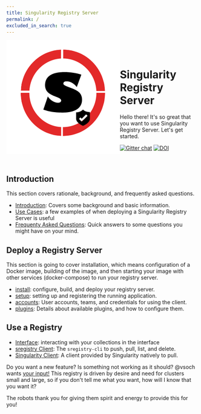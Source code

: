 ```yaml
---
title: Singularity Registry Server
permalink: /
excluded_in_search: true
---
```


<div style="float:right; margin-bottom:50px; color:#666">
</div>

<div>
    <img src="assets/img/logo.png" style="float:left">
</div><br><br>


# Singularity Registry Server

Hello there! It's so great that you want to use Singularity Registry Server. Let's get started. 

[![Gitter chat](https://badges.gitter.im/gitterHQ/gitter.png)](https://gitter.im/singularityhub/lobby)
[![DOI](https://joss.theoj.org/papers/10.21105/joss.00426/status.svg)](https://doi.org/10.21105/joss.00426)

<br>

## Introduction
This section covers rationale, background, and frequently asked questions.

 - [Introduction](docs/introduction): Covers some background and basic information.
 - [Use Cases](docs/use-cases): a few examples of when deploying a Singularity Registry Server is useful
 - [Frequenty Asked Questions](docs/faq): Quick answers to some questions you might have on your mind.

## Deploy a Registry Server
This section is going to cover installation, which means configuration of a Docker image, building of the image, and then starting your image with other services (docker-compose) to run your registry server.

 - [install](docs/install): configure, build, and deploy your registry server.
 - [setup](docs/setup): setting up and registering the running application.
 - [accounts](docs/accounts/credentials): User accounts, teams, and credentials for using the client.
 - [plugins](docs/plugins): Details about available plugins, and how to configure them.

## Use a Registry

 - [Interface](docs/interface): interacting with your collections in the interface
 - [sregistry Client](docs/client): The `sregistry-cli` to push, pull, list, and delete.
 - [Singularity Client](docs/singularity-client): A client provided by Singularity natively to pull.

Do you want a new feature? Is something not working as it should? @vsoch wants [your input!](https://www.github.com/singularityhub/sregistry/issues) This registry is driven by desire and need for clusters small and large, so if you don't tell me what you want, how will I know that you want it?

The robots thank you for giving them spirit and energy to provide this for you!
